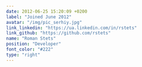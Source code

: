```yaml
---
date: 2012-06-25 15:20:09 +0200
label: "Joined June 2012"
avatar: "/img/pic_serhiy.jpg"
link_linkedin: "https://ua.linkedin.com/in/rstets"
link_github: "https://github.com/rstets"
name: "Roman Stets"
position: "Developer"
font_color: "#222"
type: "right"
---
```

